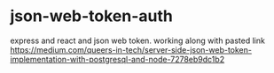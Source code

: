 # json-web-token-auth

express and react and json web token.
working along with pasted link
https://medium.com/queers-in-tech/server-side-json-web-token-implementation-with-postgresql-and-node-7278eb9dc1b2
